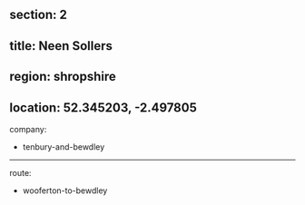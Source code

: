 section: 2
----
title: Neen Sollers
----
region: shropshire
----
location: 52.345203, -2.497805
----
company:
- tenbury-and-bewdley
----
route:
- wooferton-to-bewdley
